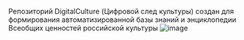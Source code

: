 Репозиторий DigitalCulture (Цифровой след культуры) создан для формирования автоматизированной базы знаний и энциклопедии Всеобщих ценностей российской культуры
![image](https://github.com/user-attachments/assets/557f5949-ca0e-4138-b13f-f7c3b8672689)
